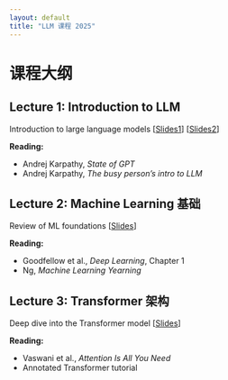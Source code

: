 ```yaml
---
layout: default
title: "LLM 课程 2025"
---
```


# 课程大纲

<div class="course-block">
  <h2>Lecture 1: Introduction to LLM</h2>
  <p>
    Introduction to large language models  
    [<a href="lectures/lecture1-slides1.pdf">Slides1</a>]  
    [<a href="lectures/lecture1-slides2.pdf">Slides2</a>]
  </p>
  <div class="readings">
    <strong>Reading:</strong>
    <ul>
      <li>Andrej Karpathy, <em>State of GPT</em></li>
      <li>Andrej Karpathy, <em>The busy person’s intro to LLM</em></li>
    </ul>
  </div>
</div>

<div class="course-block">
  <h2>Lecture 2: Machine Learning 基础</h2>
  <p>
    Review of ML foundations  
    [<a href="lectures/lecture2-slides.pdf">Slides</a>]
  </p>
  <div class="readings">
    <strong>Reading:</strong>
    <ul>
      <li>Goodfellow et al., <em>Deep Learning</em>, Chapter 1</li>
      <li>Ng, <em>Machine Learning Yearning</em></li>
    </ul>
  </div>
</div>

<div class="course-block">
  <h2>Lecture 3: Transformer 架构</h2>
  <p>
    Deep dive into the Transformer model  
    [<a href="lectures/lecture3-slides.pdf">Slides</a>]
  </p>
  <div class="readings">
    <strong>Reading:</strong>
    <ul>
      <li>Vaswani et al., <em>Attention Is All You Need</em></li>
      <li>Annotated Transformer tutorial</li>
    </ul>
  </div>
</div>

<!-- 你可以继续加 Lecture 4, 5 ... -->
